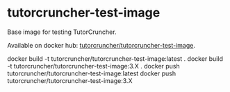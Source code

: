 # tutorcruncher-test-image

Base image for testing TutorCruncher.

Available on docker hub: [tutorcruncher/tutorcruncher-test-image](https://hub.docker.com/r/tutorcruncher/tutorcruncher-test-image/).

docker build -t tutorcruncher/tutorcruncher-test-image:latest .
docker build -t tutorcruncher/tutorcruncher-test-image:3.X .
docker push tutorcruncher/tutorcruncher-test-image:latest
docker push tutorcruncher/tutorcruncher-test-image:3.X
